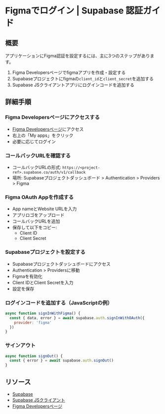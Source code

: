 # Figmaでログイン | Supabase 認証ガイド

## 概要
アプリケーションにFigma認証を設定するには、主に3つのステップがあります。
1. Figma Developersページでfigmaアプリを作成・設定する
2. Supabaseプロジェクトにfigmaの`client_id`と`client_secret`を追加する
3. Supabase JSクライアントアプリにログインコードを追加する

## 詳細手順

### Figma Developersページにアクセスする
- [Figma Developersページ](https://www.figma.com/developers)にアクセス
- 右上の「My apps」をクリック
- 必要に応じてログイン

### コールバックURLを確認する
- コールバックURLの形式: `https://<project-ref>.supabase.co/auth/v1/callback`
- 場所: Supabaseプロジェクトダッシュボード > Authentication > Providers > Figma

### Figma OAuth Appを作成する
- App nameとWebsite URLを入力
- アプリロゴをアップロード
- コールバックURLを追加
- 保存して以下をコピー:
  - Client ID
  - Client Secret

### Supabaseプロジェクトを設定する
- Supabaseプロジェクトダッシュボードにアクセス
- Authentication > Providersに移動
- Figmaを有効化
- Client IDとClient Secretを入力
- 設定を保存

### ログインコードを追加する（JavaScriptの例）
```javascript
async function signInWithFigma() {
  const { data, error } = await supabase.auth.signInWithOAuth({
    provider: 'figma'
  })
}
```

### サインアウト
```javascript
async function signOut() {
  const { error } = await supabase.auth.signOut()
}
```

## リソース
- [Supabase](https://supabase.com)
- [Supabase JSクライアント](https://github.com/supabase/supabase-js)
- [Figma Developersページ](https://www.figma.com/developers)
